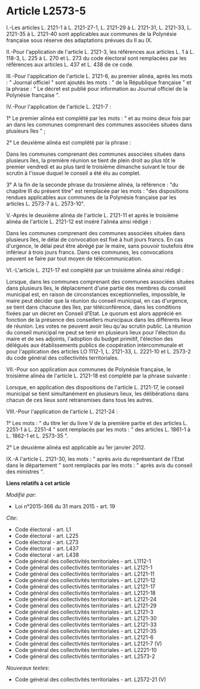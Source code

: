 # Article L2573-5

I.-Les articles L. 2121-1 à L. 2121-27-1, L. 2121-29 à L. 2121-31, L. 2121-33, L. 2121-35 à L. 2121-40 sont applicables aux
communes de la Polynésie française sous réserve des adaptations prévues du II au IX. 

II.-Pour l'application de l'article L. 2121-3, les références aux articles L. 1 à L. 118-3, L. 225 à L. 270 et L. 273 du code
électoral sont remplacées par les références aux articles L. 437 et L. 438 de ce code. 

III.-Pour l'application de l'article L. 2121-6, au premier alinéa, après les mots : " Journal officiel " sont ajoutés les
mots : " de la République française " et la phrase : " Le décret est publié pour information au Journal officiel de la
Polynésie française ". 

IV.-Pour l'application de l'article L. 2121-7 : 

1° Le premier alinéa est complété par les mots : " et au moins deux fois par an dans les communes comprenant des communes
associées situées dans plusieurs îles " ; 

2° Le deuxième alinéa est complété par la phrase : 

Dans les communes comprenant des communes associées situées dans plusieurs îles, la première réunion se tient de plein droit
au plus tôt le premier vendredi et au plus tard le troisième dimanche suivant le tour de scrutin à l'issue duquel le conseil
a été élu au complet. 

3° A la fin de la seconde phrase du troisième alinéa, la référence : "du chapitre III du présent titre" est remplacée par les
mots : "des dispositions rendues applicables aux communes de la Polynésie française par les articles L. 2573-7 à L.
2573-10". 

V.-Après le deuxième alinéa de l'article L. 2121-11 et après le troisième alinéa de l'article L. 2121-12 est inséré l'alinéa
ainsi rédigé : 

Dans les communes comprenant des communes associées situées dans plusieurs îles, le délai de convocation est fixé à huit
jours francs. En cas d'urgence, le délai peut être abrégé par le maire, sans pouvoir toutefois être inférieur à trois jours
francs. Dans ces communes, les convocations peuvent se faire par tout moyen de télécommunication. 

VI.-L'article L. 2121-17 est complété par un troisième alinéa ainsi rédigé : 

Lorsque, dans les communes comprenant des communes associées situées dans plusieurs îles, le déplacement d'une partie des
membres du conseil municipal est, en raison de circonstances exceptionnelles, impossible, le maire peut décider que la
réunion du conseil municipal, en cas d'urgence, se tient dans chacune des îles, par téléconférence, dans les conditions
fixées par un décret en Conseil d'Etat. Le quorum est alors apprécié en fonction de la présence des conseillers municipaux
dans les différents lieux de réunion. Les votes ne peuvent avoir lieu qu'au scrutin public. La réunion du conseil municipal
ne peut se tenir en plusieurs lieux pour l'élection du maire et de ses adjoints, l'adoption du budget primitif, l'élection
des délégués aux établissements publics de coopération intercommunale et pour l'application des articles LO 1112-1, L.
2121-33, L. 2221-10 et L. 2573-2 du code général des collectivités territoriales. 

VII.-Pour son application aux communes de Polynésie française, le troisième alinéa de l'article L. 2121-18 est complété par
la phrase suivante : 

Lorsque, en application des dispositions de l'article L. 2121-17, le conseil municipal se tient simultanément en plusieurs
lieux, les délibérations dans chacun de ces lieux sont retransmises dans tous les autres. 

VIII.-Pour l'application de l'article L. 2121-24 : 

1° Les mots : " du titre Ier du livre V de la première partie et des articles L. 2251-1 à L. 2251-4 " sont remplacés par les
mots : " des articles L. 1861-1 à L. 1862-1 et L. 2573-35 ". 

2° Le deuxième alinéa est applicable au 1er janvier 2012. 

IX.-A l'article L. 2121-30, les mots : " après avis du représentant de l'Etat dans le département " sont remplacés par les
mots : " après avis du conseil des ministres ".

**Liens relatifs à cet article**

_Modifié par_:

  - Loi n°2015-366 du 31 mars 2015 - art. 19

_Cite_:

  - Code électoral - art. L1
  - Code électoral - art. L225
  - Code électoral - art. L273
  - Code électoral - art. L437
  - Code électoral - art. L438
  - Code général des collectivités territoriales - art. L1112-1
  - Code général des collectivités territoriales - art. L2121-1
  - Code général des collectivités territoriales - art. L2121-11
  - Code général des collectivités territoriales - art. L2121-12
  - Code général des collectivités territoriales - art. L2121-17
  - Code général des collectivités territoriales - art. L2121-18
  - Code général des collectivités territoriales - art. L2121-24
  - Code général des collectivités territoriales - art. L2121-29
  - Code général des collectivités territoriales - art. L2121-3
  - Code général des collectivités territoriales - art. L2121-30
  - Code général des collectivités territoriales - art. L2121-33
  - Code général des collectivités territoriales - art. L2121-35
  - Code général des collectivités territoriales - art. L2121-6
  - Code général des collectivités territoriales - art. L2121-7 (V)
  - Code général des collectivités territoriales - art. L2221-10
  - Code général des collectivités territoriales - art. L2573-2

_Nouveaux textes_:

  - Code général des collectivités territoriales - art. L2572-21 (V)
